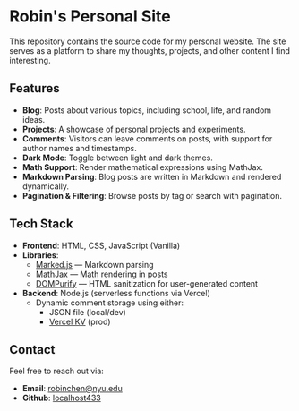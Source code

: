 # Robin's Personal Site

This repository contains the source code for my personal website. The site serves as a platform to share my thoughts, projects, and other content I find interesting.

## Features

- **Blog**: Posts about various topics, including school, life, and random ideas.
- **Projects**: A showcase of personal projects and experiments.
- **Comments**: Visitors can leave comments on posts, with support for author names and timestamps.
- **Dark Mode**: Toggle between light and dark themes.
- **Math Support**: Render mathematical expressions using MathJax.
- **Markdown Parsing**: Blog posts are written in Markdown and rendered dynamically.
- **Pagination & Filtering**: Browse posts by tag or search with pagination.

## Tech Stack

- **Frontend**: HTML, CSS, JavaScript (Vanilla)
- **Libraries**:
  - [Marked.js](https://github.com/markedjs/marked) — Markdown parsing
  - [MathJax](https://www.mathjax.org/) — Math rendering in posts
  - [DOMPurify](https://github.com/cure53/DOMPurify) — HTML sanitization for user-generated content
- **Backend**: Node.js (serverless functions via Vercel)
  - Dynamic comment storage using either:
    - JSON file (local/dev)
    - [Vercel KV](https://vercel.com/docs/storage/vercel-kv) (prod)

## Contact

Feel free to reach out via:

- **Email**: robinchen@nyu.edu
- **Github**: [localhost433](https://github.com/localhost433)
